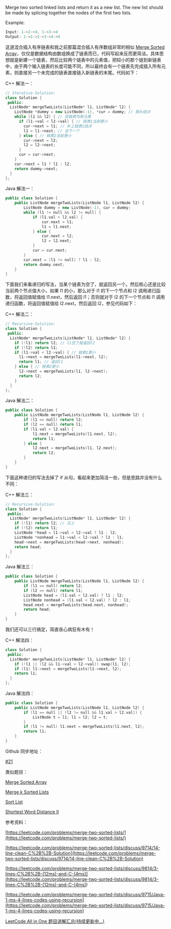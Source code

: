 Merge two sorted linked lists and return it as a new list. The new list should be made by splicing together the nodes of the first two lists.

Example:

```c
Input: 1->2->4, 1->3->4
Output: 1->1->2->3->4->4
```

这道混合插入有序链表和我之前那篇混合插入有序数组非常的相似 [Merge Sorted Array](http://www.cnblogs.com/grandyang/p/4059650.html)，仅仅是数据结构由数组换成了链表而已，代码写起来反而更简洁。具体思想就是新建一个链表，然后比较两个链表中的元素值，把较小的那个链到新链表中，由于两个输入链表的长度可能不同，所以最终会有一个链表先完成插入所有元素，则直接另一个未完成的链表直接链入新链表的末尾。代码如下：

C++ 解法一：

```cpp
// Iterative-Solution:
class Solution {
 public:
  ListNode* mergeTwoLists(ListNode* l1, ListNode* l2) {
    ListNode *dummy = new ListNode(-1), *cur = dummy; // 假头结点
    while (l1 && l2) { // 双链表均有元素
      if (l1->val < l2->val) { // 链表1当前更小
        cur->next = l1; // 补上链表1结点
        l1 = l1->next; // 去下一个
      } else { // 链表2当前更小
        cur->next = l2;
        l2 = l2->next;
      }
      cur = cur->next;
    }
    cur->next = l1 ? l1 : l2;
    return dummy->next;
  }
};
```

Java 解法一：

```cpp
public class Solution {
    public ListNode mergeTwoLists(ListNode l1, ListNode l2) {
        ListNode dummy = new ListNode(-1), cur = dummy;
        while (l1 != null && l2 != null) {
            if (l1.val < l2.val) {
                cur.next = l1;
                l1 = l1.next;
            } else {
                cur.next = l2;
                l2 = l2.next;
            }
            cur = cur.next;
        }
        cur.next = (l1 != null) ? l1 : l2;
        return dummy.next;
    }
}
```

下面我们来看递归的写法，当某个链表为空了，就返回另一个。然后核心还是比较当前两个节点值大小，如果 l1 的小，那么对于 l1 的下一个节点和 l2 调用递归函数，将返回值赋值给 l1.next，然后返回 l1；否则就对于 l2 的下一个节点和 l1 调用递归函数，将返回值赋值给 l2.next，然后返回 l2，参见代码如下：

C++ 解法二：

```cpp
// Recursive-Solution:
class Solution {
 public:
  ListNode* mergeTwoLists(ListNode* l1, ListNode* l2) {
    if (!l1) return l2; // l1空了就返回l2
    if (!l2) return l1;
    if (l1->val < l2->val) { // 链表1更小
      l1->next = mergeTwoLists(l1->next, l2);
      return l1; // 返回l1
    } else { // 链表2更小
      l2->next = mergeTwoLists(l1, l2->next);
      return l2;
    }
  }
};
```

Java 解法二：

```cpp
public class Solution {
    public ListNode mergeTwoLists(ListNode l1, ListNode l2) {
        if (l1 == null) return l2;
        if (l2 == null) return l1;
        if (l1.val < l2.val) {
            l1.next = mergeTwoLists(l1.next, l2);
            return l1;
        } else {
            l2.next = mergeTwoLists(l1, l2.next);
            return l2;
        }
    }
}
```

下面这种递归的写法去掉了 if 从句，看起来更加简洁一些，但是思路并没有什么不同：

C++ 解法三：

```cpp
// Recursive-Solution:
class Solution {
 public:
  ListNode* mergeTwoLists(ListNode* l1, ListNode* l2) {
    if (!l1) return l2; // 见上
    if (!l2) return l1;
    ListNode *head = l1->val < l2->val ? l1 : l2;
    ListNode *nonhead = l1->val < l2->val ? l2 : l1;
    head->next = mergeTwoLists(head->next, nonhead);
    return head;
  }
};
```

Java 解法三：

```cpp
public class Solution {
    public ListNode mergeTwoLists(ListNode l1, ListNode l2) {
        if (l1 == null) return l2;
        if (l2 == null) return l1;
        ListNode head = (l1.val < l2.val) ? l1 : l2;
        ListNode nonhead = (l1.val < l2.val) ? l2 : l1;
        head.next = mergeTwoLists(head.next, nonhead);
        return head;
    }
}
```

我们还可以三行搞定，简直丧心病狂有木有！

C++ 解法四：

```cpp
class Solution {
 public:
  ListNode* mergeTwoLists(ListNode* l1, ListNode* l2) {
    if (!l1 || (l2 && l1->val > l2->val)) swap(l1, l2);
    if (l1) l1->next = mergeTwoLists(l1->next, l2);
    return l1;
  }
};
```

Java 解法四：

```cpp
public class Solution {
    public ListNode mergeTwoLists(ListNode l1, ListNode l2) {
        if (l1 == null || (l2 != null && l1.val > l2.val)) {
            ListNode t = l1; l1 = l2; l2 = t;
        }
        if (l1 != null) l1.next = mergeTwoLists(l1.next, l2);
        return l1;
    }
}
```

Github 同步地址：

[#21](https://github.com/grandyang/leetcode/issues/21)

类似题目：

[Merge Sorted Array](http://www.cnblogs.com/grandyang/p/4059650.html)

[Merge k Sorted Lists](http://www.cnblogs.com/grandyang/p/4606710.html)

[Sort List](http://www.cnblogs.com/grandyang/p/4249905.html)

[Shortest Word Distance II](http://www.cnblogs.com/grandyang/p/5187640.html)

参考资料：

[https://leetcode.com/problems/merge-two-sorted-lists/](https://leetcode.com/problems/merge-two-sorted-lists/)

[https://leetcode.com/problems/merge-two-sorted-lists/discuss/9714/14-line-clean-C%2B%2B-Solution](https://leetcode.com/problems/merge-two-sorted-lists/discuss/9714/14-line-clean-C%2B%2B-Solution)

[](<https://leetcode.com/problems/merge-two-sorted-lists/discuss/9814/3-lines-C%2B%2B-(12ms)-and-C-(4ms)>)[https://leetcode.com/problems/merge-two-sorted-lists/discuss/9814/3-lines-C%2B%2B-(12ms)-and-C-(4ms)](<https://leetcode.com/problems/merge-two-sorted-lists/discuss/9814/3-lines-C%2B%2B-(12ms)-and-C-(4ms)>)

[https://leetcode.com/problems/merge-two-sorted-lists/discuss/9715/Java-1-ms-4-lines-codes-using-recursion](https://leetcode.com/problems/merge-two-sorted-lists/discuss/9715/Java-1-ms-4-lines-codes-using-recursion)

[LeetCode All in One 题目讲解汇总(持续更新中...)](http://www.cnblogs.com/grandyang/p/4606334.html)
